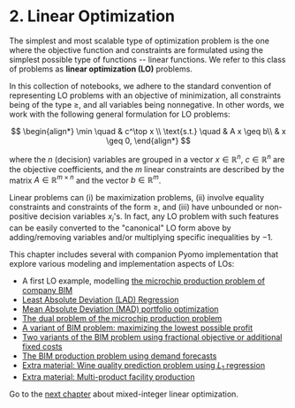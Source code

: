 # 2. Linear Optimization

The simplest and most scalable type of optimization problem is the one where the objective function and constraints are formulated using the simplest possible type of functions -- linear functions. We refer to this class of problems as **linear optimization (LO)** problems.

In this collection of notebooks, we adhere to the standard convention of representing LO problems with an objective of minimization, all constraints being of the type $\geq$, and all variables being nonnegative. In other words, we work with the following general formulation for LO problems:

$$
\begin{align*}
    \min \quad & c^\top x \\
    \text{s.t.} \quad & A x \geq b\\
    & x \geq 0,
\end{align*}
$$

where the $n$ (decision) variables are grouped in a vector $x \in \mathbb{R}^n$, $c \in \mathbb{R}^n$ are the objective coefficients, and the $m$ linear constraints are described by the matrix $A \in \mathbb{R}^{m \times n}$ and the vector $b \in \mathbb{R}^m$. 

Linear problems can (i) be maximization problems, (ii) involve equality constraints and constraints of the form $\geq$, and (iii) have unbounded or non-positive decision variables $x_i$'s. In fact, any LO problem with such features can be easily converted to the "canonical" LO form above by adding/removing variables and/or multiplying specific inequalities by $-1$.

This chapter includes several with companion Pyomo implementation that explore various modeling and implementation aspects of LOs:

* A first LO example, modelling [the microchip production problem of company BIM](bim.ipynb)
* [Least Absolute Deviation (LAD) Regression](lad-regression.ipynb)
* [Mean Absolute Deviation (MAD) portfolio optimization](mad-portfolio-optimization.ipynb)
* [The dual problem of the microchip production problem](bim-dual.ipynb)
* [A variant of BIM problem: maximizing the lowest possible profit](bim-maxmin.ipynb)
* [Two variants of the BIM problem using fractional objective or additional fixed costs](bim-fractional.ipynb)
* [The BIM production problem using demand forecasts](bim-rawmaterialplanning)
* [Extra material: Wine quality prediction problem using $L_1$ regression](L1-regression-wine-quality.ipynb)
* [Extra material: Multi-product facility production](multiproductionfaciliity_worstcase.ipynb)

Go to the [next chapter](../03/03.00.md) about mixed-integer linear optimization.